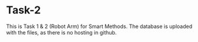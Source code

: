 # Task-2
This is Task 1 & 2 (Robot Arm) for Smart Methods. The database is uploaded with the files, as there is no hosting in github.
